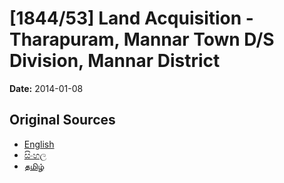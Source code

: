 # [1844/53] Land Acquisition - Tharapuram, Mannar Town D/S Division, Mannar District

**Date:** 2014-01-08

## Original Sources

- [English](https://documents.gov.lk/view/extra-gazettes/2014/1/1844-53_E.pdf)
- [සිංහල](https://documents.gov.lk/view/extra-gazettes/2014/1/1844-53_S.pdf)
- [தமிழ்](https://documents.gov.lk/view/extra-gazettes/2014/1/1844-53_T.pdf)
